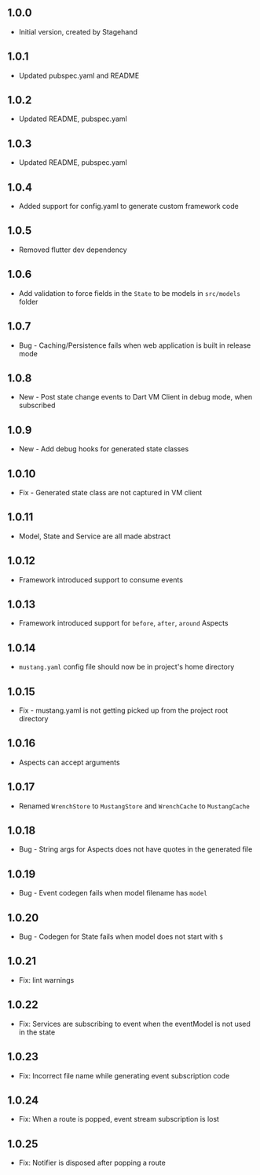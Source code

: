 ## 1.0.0

- Initial version, created by Stagehand

## 1.0.1

- Updated pubspec.yaml and README

## 1.0.2
- Updated README, pubspec.yaml

## 1.0.3
- Updated README, pubspec.yaml

## 1.0.4
- Added support for config.yaml to generate custom framework code

## 1.0.5
- Removed flutter dev dependency

## 1.0.6
- Add validation to force fields in the `State` to be models in `src/models` folder

## 1.0.7
- Bug - Caching/Persistence fails when web application is built in release mode

## 1.0.8
- New - Post state change events to Dart VM Client in debug mode, when subscribed

## 1.0.9
- New - Add debug hooks for generated state classes

## 1.0.10
- Fix - Generated state class are not captured in VM client

## 1.0.11
- Model, State and Service are all made abstract

## 1.0.12
- Framework introduced support to consume events

## 1.0.13
- Framework introduced support for `before`, `after`, `around` Aspects

## 1.0.14
- `mustang.yaml` config file should now be in project's home directory

## 1.0.15
- Fix - mustang.yaml is not getting picked up from the project root directory

## 1.0.16
- Aspects can accept arguments

## 1.0.17
- Renamed `WrenchStore` to `MustangStore` and `WrenchCache` to `MustangCache`

## 1.0.18
- Bug - String args for Aspects does not have quotes in the generated file

## 1.0.19
- Bug - Event codegen fails when model filename has `model`

## 1.0.20
- Bug - Codegen for State fails when model does not start with `$`

## 1.0.21
- Fix: lint warnings

## 1.0.22
- Fix: Services are subscribing to event when the eventModel is not used in the state

## 1.0.23
- Fix: Incorrect file name while generating event subscription code

## 1.0.24
- Fix: When a route is popped, event stream subscription is lost

## 1.0.25
- Fix: Notifier is disposed after popping a route
